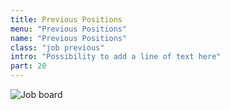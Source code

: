 ```yaml
---
title: Previous Positions
menu: "Previous Positions"
name: "Previous Positions"
class: "job previous"
intro: "Possibility to add a line of text here"
part: 20
---
```


![Job board](/images/job.svg)
